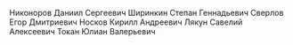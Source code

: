 Никоноров Даниил Сергеевич
Ширинкин Степан Геннадьевич
Сверлов Егор Дмитриевич
Носков Кирилл Андреевич
Лякун Савелий Алексеевич
Токан Юлиан Валерьевич 
